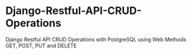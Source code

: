 # Django-Restful-API-CRUD-Operations

Django Restful API CRUD Operations with PostgreSQL using Web Methods GET, POST, PUT and DELETE
